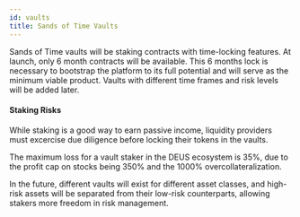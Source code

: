 ```yaml
---
id: vaults
title: Sands of Time Vaults
---
```


Sands of Time vaults will be staking contracts with time-locking features. At launch, only 6 month contracts will be available. This 6 months lock is necessary to bootstrap the platform to its full potential and will serve as the minimum viable product. Vaults with different time frames and risk levels will be added later. 

#### Staking Risks

While staking is a good way to earn passive income, liquidity providers must excercise due diligence before locking their tokens in the vaults.

The maximum loss for a vault staker in the DEUS ecosystem is 35%, due to the profit cap on stocks being 350% and the 1000% overcollateralization. 

In the future, different vaults will exist for different asset classes, and high-risk assets will be separated from their low-risk counterparts, allowing stakers more freedom in risk management. 
